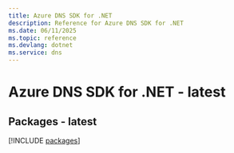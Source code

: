 ```yaml
---
title: Azure DNS SDK for .NET
description: Reference for Azure DNS SDK for .NET
ms.date: 06/11/2025
ms.topic: reference
ms.devlang: dotnet
ms.service: dns
---
```

# Azure DNS SDK for .NET - latest
## Packages - latest
[!INCLUDE [packages](dns-index.md)]